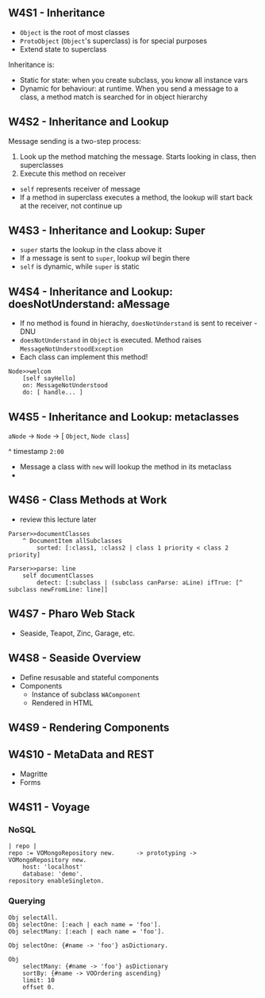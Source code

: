 ## W4S1 - Inheritance

- `Object` is the root of most classes
- `ProtoObject` (`Object`'s superclass) is for special purposes
- Extend state to superclass

Inheritance is:

- Static for state: when you create subclass, you know all instance vars
- Dynamic for behaviour: at runtime. When you send a message to a class, a method match is searched for in object hierarchy

## W4S2 - Inheritance and Lookup

Message sending is a two-step process:

1. Look up the method matching the message. Starts looking in class, then superclasses
2. Execute this method on receiver

- `self` represents receiver of message
- If a method in superclass executes a method, the lookup will start back at the receiver, not continue up

## W4S3 - Inheritance and Lookup: Super

- `super` starts the lookup in the class above it
- If a message is sent to `super`, lookup wil begin there
- `self` is dynamic, while `super` is static

## W4S4 - Inheritance and Lookup: doesNotUnderstand: aMessage

- If no method is found in hierachy, `doesNotUnderstand` is sent to receiver - DNU
- `doesNotUnderstand` in `Object` is executed. Method raises `MessageNotUnderstoodException`
- Each class can implement this method!

```
Node>>welcom
    [self sayHello]
    on: MessageNotUnderstood
    do: [ handle... ]
```

## W4S5 - Inheritance and Lookup: metaclasses

`aNode` -> `Node` -> [ `Object`, `Node class`]

^ timestamp `2:00`

- Message a class with `new` will lookup the method in its metaclass
-

## W4S6 - Class Methods at Work

- review this lecture later

```
Parser>>documentClasses
    ^ DocumentItem allSubclasses
        sorted: [:class1, :class2 | class 1 priority < class 2 priority]

Parser>>parse: line
    self documentClasses
        detect: [:subclass | (subclass canParse: aLine) ifTrue: [^ subclass newFromLine: line]]
```

## W4S7 - Pharo Web Stack

- Seaside, Teapot, Zinc, Garage, etc.

## W4S8 - Seaside Overview

- Define resusable and stateful components
- Components
  - Instance of subclass `WAComponent`
  - Rendered in HTML

## W4S9 - Rendering Components

## W4S10 - MetaData and REST

- Magritte
- Forms

## W4S11 - Voyage

### NoSQL

```
| repo |
repo := VOMongoRepository new.      -> prototyping -> VOMongoRepository new.
    host: 'localhost'
    database: 'demo'.
repository enableSingleton.
```

### Querying

```
Obj selectAll.
Obj selectOne: [:each | each name = 'foo'].
Obj selectMany: [:each | each name = 'foo'].

Obj selectOne: {#name -> 'foo'} asDictionary.

Obj
    selectMany: {#name -> 'foo'} asDictionary
    sortBy: {#name -> VOOrdering ascending}
    limit: 10
    offset 0.
```
